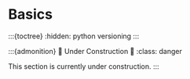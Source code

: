 # Basics

:::{toctree}
:hidden:
python
versioning
:::


:::{admonition} 🚧 Under Construction 🚧
:class: danger

This section is currently under construction.
:::